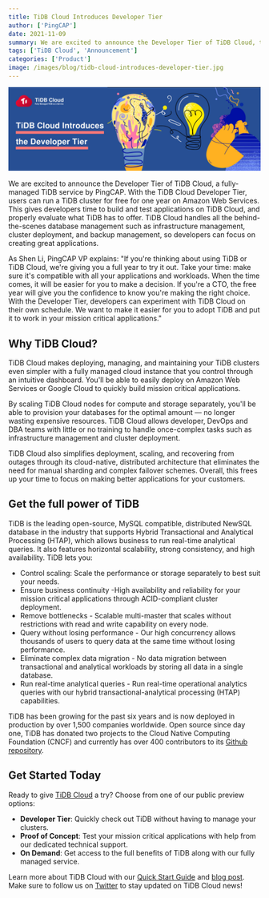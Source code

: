 ```yaml
---
title: TiDB Cloud Introduces Developer Tier
author: ['PingCAP']
date: 2021-11-09
summary: We are excited to announce the Developer Tier of TiDB Cloud, the fully-managed TiDB service by PingCAP.
tags: ['TiDB Cloud', 'Announcement']
categories: ['Product']
image: /images/blog/tidb-cloud-introduces-developer-tier.jpg
---
```


![TiDB Cloud Introduces Developer Tier](media/tidb-cloud-introduces-developer-tier.jpg)

We are excited to announce the Developer Tier of TiDB Cloud, a fully-managed TiDB service by PingCAP. With the TiDB Cloud Developer Tier, users can run a TiDB cluster for free for one year on Amazon Web Services. This gives developers time to build and test applications on TiDB Cloud, and properly evaluate what TiDB has to offer. TiDB Cloud handles all the behind-the-scenes database management such as infrastructure management, cluster deployment, and backup management, so developers can focus on creating great applications.

As Shen Li, PingCAP VP explains: "If you're thinking about using TiDB or TiDB Cloud, we're giving you a full year to try it out. Take your time: make sure it's compatible with all your applications and workloads. When the time comes, it will be easier for you to make a decision. If you're a CTO, the free year will give you the confidence to know you're making the right choice. With the Developer Tier, developers can experiment with TiDB Cloud on their own schedule. We want to make it easier for you to adopt TiDB and put it to work in your mission critical applications."

## Why TiDB Cloud?

TiDB Cloud makes deploying, managing, and maintaining your TiDB clusters even simpler with a fully managed cloud instance that you control through an intuitive dashboard. You'll be able to easily deploy on Amazon Web Services or Google Cloud to quickly build mission critical applications.

By scaling TiDB Cloud nodes for compute and storage separately, you'll be able to provision your databases for the optimal amount — no longer wasting expensive resources. TiDB Cloud allows developer, DevOps and DBA teams with little or no training to handle once-complex tasks such as infrastructure management and cluster deployment.

TiDB Cloud also simplifies deployment, scaling, and recovering from outages through its cloud-native, distributed architecture that eliminates the need for manual sharding and complex failover schemes. Overall, this frees up your time to focus on making better applications for your customers.

## Get the full power of TiDB

TiDB is the leading open-source, MySQL compatible, distributed NewSQL database in the industry that supports Hybrid Transactional and Analytical Processing (HTAP), which allows business to run real-time analytical queries. It also features horizontal scalability, strong consistency, and high availability. TiDB lets you:

* Control scaling: Scale the performance or storage separately to best suit your needs.
* Ensure business continuity -High availability and reliability for your mission critical applications through ACID-compliant cluster deployment.
* Remove bottlenecks - Scalable multi-master that scales without restrictions with read and write capability on every node.
* Query without losing performance - Our high concurrency allows thousands of users to query data at the same time without losing performance.
* Eliminate complex data migration - No data migration between transactional and analytical workloads by storing all data in a single database.
* Run real-time analytical queries - Run real-time operational analytics queries with our hybrid transactional-analytical processing (HTAP) capabilities.

TiDB has been growing for the past six years and is now deployed in production by over 1,500 companies worldwide. Open source since day one, TiDB has donated two projects to the Cloud Native Computing Foundation (CNCF) and currently has over 400 contributors to its [Github repository](https://github.com/pingcap/tidb).

## Get Started Today

Ready to give [TiDB Cloud](https://tidbcloud.com/signup) a try? Choose from one of our public preview options:

* **Developer Tier**: Quickly check out TiDB without having to manage your clusters.
* **Proof of Concept**: Test your mission critical applications with help from our dedicated technical support.
* **On Demand**: Get access to the full benefits of TiDB along with our fully managed service.

Learn more about TiDB Cloud with our [Quick Start Guide](https://docs.pingcap.com/tidbcloud/public-preview/tidb-cloud-quickstart) and [blog post](https://pingcap.com/blog/tidb-cloud-managed-sql-at-scale-on-aws-and-gcp). Make sure to follow us on [Twitter](https://twitter.com/PingCAP) to stay updated on TiDB Cloud news!
